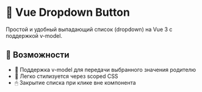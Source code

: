 # 📌 Vue Dropdown Button

Простой и удобный выпадающий список (dropdown) на Vue 3 с поддержкой v-model.

## 🚀 Возможности
- 📌 Поддержка v-model для передачи выбранного значения родителю
- 🎨 Легко стилизуется через scoped CSS
- 🖱 Закрытие списка при клике вне компонента
